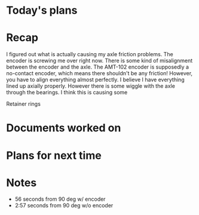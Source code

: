# Today's plans
# Recap

I figured out what is actually causing my axle friction problems. The encoder is screwing me over right now. There is some kind of misalignment between the encoder and the axle. The AMT-102 encoder is supposedly a no-contact encoder, which means there shouldn't be any friction! However, you have to align everything almost perfectly. I believe I have everything lined up axially properly. However there is some wiggle with the axle through the bearings. I think this is causing some 

Retainer rings


# Documents worked on
# Plans for next time
# Notes
- 56 seconds from 90 deg w/ encoder
- 2:57 seconds from 90 deg w/o encoder  

